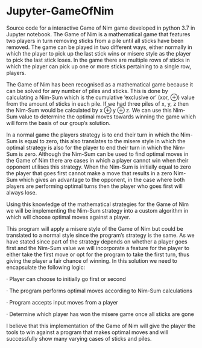 # Jupyter-GameOfNim
Source code for a interactive Game of Nim game developed in python 3.7 in Jupyter notebook. 
The Game of Nim is a mathematical game that features two players in turn removing sticks from a pile until all sticks have been removed. The game can be played in two different ways, either normally in which the player to pick up the last stick wins or misere style as the player to pick the last stick loses. In the game there are multiple rows of sticks in which the player can pick up one or more sticks pertaining to a single row, players.

The Game of Nim has been recognised as a mathematical game because it can be solved for any number of piles and sticks. This is done by calculating a Nim-Sum which is the cumulative ‘exclusive or’ (xor, ⊕) value from the amount of sticks in each pile. If we had three piles of x, y, z then the Nim-Sum would be calculated by x ⊕ y ⊕ z. We can use this Nim-Sum value to determine the optimal moves towards winning the game which will form the basis of our group’s solution.

In a normal game the players strategy is to end their turn in which the Nim-Sum is equal to zero, this also translates to the misere style in which the optimal strategy is also for the player to end their turn in which the Nim-Sum is zero. Although the Nim-Sum can be used to find optimal moves in the Game of Nim there are cases in which a player cannot win when their opponent utilises this strategy. When the Nim-Sum is initially equal to zero the player that goes first cannot make a move that results in a zero Nim-Sum which gives an advantage to the opponent, in the case where both players are performing optimal turns then the player who goes first will always lose.

Using this knowledge of the mathematical strategies for the Game of Nim we will be implementing the Nim-Sum strategy into a custom algorithm in which will choose optimal moves against a player.

This program will apply a misere style of the Game of Nim but could be translated to a normal style since the program’s strategy is the same. As we have stated since part of the strategy depends on whether a player goes first and the Nim-Sum value we will incorporate a feature for the player to either take the first move or opt for the program to take the first turn, thus giving the player a fair chance of winning. In this solution we need to encapsulate the following logic:

· Player can choose to initially go first or second

· The program performs optimal moves according to Nim-Sum calculations

· Program accepts input moves from a player

· Determine which player has won the misere game once all sticks are gone

I believe that this implementation of the Game of Nim will give the player the tools to win against a program that makes optimal moves and will successfully show many varying cases of sticks and piles.
